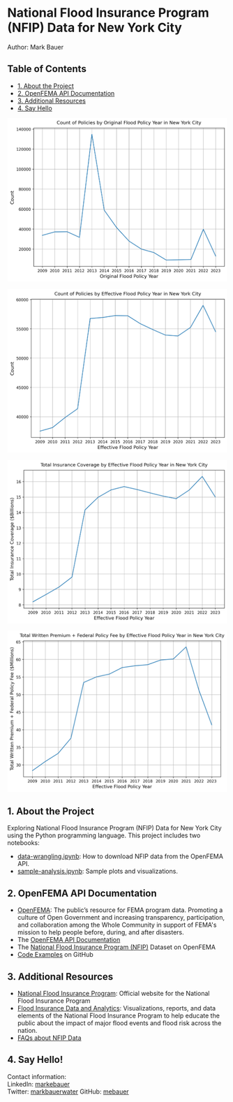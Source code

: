 # National Flood Insurance Program (NFIP) Data for New York City
Author: Mark Bauer

## Table of Contents
   * [1. About the Project](#1-About-the-Project)
   * [2. OpenFEMA API Documentation](#2-OpenFEMA-API-Documentation)
   * [3. Additional Resources](#3-Additional-Resources)
   * [4. Say Hello](#4-Say-Hello)

![cover photo](figures/original-policies.png)

![cover photo](figures/effective-policies.png)  

![cover photo](figures/total-coverage.png)  

![cover photo](figures/total-policy-fee.png)

## 1. About the Project
Exploring National Flood Insurance Program (NFIP) Data for New York City using the Python programming language. This project includes two notebooks:
* [data-wrangling.ipynb](https://github.com/mebauer/fema-nfip-nyc/blob/master/data-wrangling.ipynb): How to download NFIP data from the OpenFEMA API.
* [sample-analysis.ipynb](https://github.com/mebauer/fema-nfip-nyc/blob/master/sample-analysis.ipynb): Sample plots and visualizations.

## 2. OpenFEMA API Documentation
* [OpenFEMA](https://www.fema.gov/about/reports-and-data/openfema): The public’s resource for FEMA program data. Promoting a culture of Open Government and increasing transparency, participation, and collaboration among the Whole Community in support of FEMA's mission to help people before, during, and after disasters.
* The [OpenFEMA API Documentation](https://www.fema.gov/about/openfema/api)
* The [National Flood Insurance Program (NFIP)](https://www.fema.gov/about/openfema/data-sets#nfip) Dataset on OpenFEMA
* [Code Examples](https://github.com/FEMA/openfema-samples) on GitHub

## 3. Additional Resources
* [National Flood Insurance Program](https://nfipservices.floodsmart.gov/): Official website for the National Flood Insurance Program
* [Flood Insurance Data and Analytics](https://nfipservices.floodsmart.gov/reports-flood-insurance-data): Visualizations, reports, and data elements of the National Flood Insurance Program to help educate the public about the impact of major flood events and flood risk across the nation.
* [FAQs about NFIP Data](https://nfipservices.floodsmart.gov/frequently-asked-questions-about-nfip-policies-and-claims-data)


## 4. Say Hello!
Contact information:    
LinkedIn: [markebauer](https://www.linkedin.com/in/markebauer/)  
Twitter: [markbauerwater](https://twitter.com/markbauerwater) 
GitHub: [mebauer](https://github.com/mebauer)
